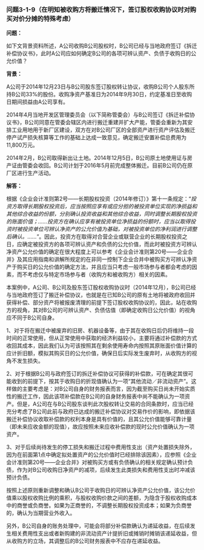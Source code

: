### 问题3-1-9（在明知被收购方将搬迁情况下，签订股权收购协议时对购买对价分摊的特殊考虑）

**问题：**

如下文背景资料所述，A公司收购B公司股权时，B公司已经与当地政府签订《拆迁补偿协议书》，此时A公司应如何确定B公司的各项可辨认资产、负债于收购日的公允价值？

**背景：**

A公司于2014年12月23日与B公司股东签订股权转让协议，收购B公司个人股东所持B公司33%的股份。收购净资产基准日为2014年9月30日，约定基准日至收购日期间损益由A公司享有。

2014年4月当地开发区管理委员会（以下简称管委会）与B公司签订《拆迁补偿协议书》，B公司同意在管委会辖区内进行搬迁重建并扩大产能，管委会重新为其安排工业用地用于新厂区建设，双方在对B公司厂区的全部资产进行资产评估及搬迁停产试产损失核算等工作的基础上达成一致意见，确定搬迁安置补偿总费用为11,800万元。

2014年2月，B公司取得新出让土地。2014年12月5日，B公司原土地使用证与房产证由管委会收回。B公司计划于2016年5月前完成整体搬迁。目前B公司仍在原厂区进行生产活动。

**解答：**

根据《企业会计准则第2号——长期股权投资（2014年修订）》第十一条规定：“*投资方取得长期股权投资后，应当按照应享有或应分担的被投资单位实现的净损益和其他综合收益的份额，分别确认投资收益和其他综合收益，同时调整长期股权投资的账面价值；……投资方在确认应享有被投资单位净损益的份额时，应当以取得投资时被投资单位可辨认净资产的公允价值为基础，对被投资单位的净利润进行调整后确认。……*”。因此，投资方在取得对合营企业或联营企业的长期股权投资之日，应确定被投资方的各项可辨认资产和负债的公允价值，而此时被投资方可辨认净资产公允价值的确定在很大程度上可以参考《企业会计准则第20号——企业合并》及其应用指南和讲解所规定的在非同一控制下企业合并中被购买方可辨认净资产于购买日的公允价值的确定方法，并且应当只考虑一般市场参与者都会考虑的因素，而不考虑仅与特定市场参与者（收购方和被收购方）相关的因素。

本案例中，A公司、B公司及股东签订股权收购协议时（2014年12月），B公司已经与当地政府签订了搬迁补偿协议，也就是在已知B公司的原有土地将被政府收回并获得补偿、部分资产将被报废清理的前提下签订股权收购协议的，因此，站在收购方的视角，其对B公司的可辨认资产、负债估值（即确定收购日公允价值）的视角应不同于B公司自身。

1、对于将在搬迁中被废弃的旧房、机器设备等，由于其在收购日后仍将维持一段时间的正常使用，但从正常使用中获取的经济利益较小，主要将通过补偿款的方式收回其成本，因此我们认为可该按照其在剩余使用寿命内按照其原账面价值计算的应计折旧额，模拟其购买日的公允价值，确保日后实际发生废弃时，从收购方的视角不发生损失。

2、对于根据B公司与政府签订的拆迁补偿协议可获得的补偿款，可在确定其很可能收到的前提下，按其于收购日的折现值确认为一项“其他流动／非流动资产”。这样做的主要考虑是：对B公司自身的财务报表而言，因为截至购买日尚未开始实质性的搬迁工作，因此该项补偿款在B公司的自身财务报表中尚不能确认为一项资产。但是，A公司在与B公司股东谈判此次股权转让交易的合同条款时，应当已经充分考虑了B公司此前与政府已达成的搬迁补偿协议对交易作价的影响，即依据该搬迁补偿协议收取补偿款的权利本身是具有价值的，且其公允价值能够可靠计量（即未来应收金额的现值），故应按照未来应收补偿款的现时公允价值确认为一项资产。

3、对于后续尚待发生的停工损失和搬迁过程中费用性支出（资产处置损失除外，因为在前面第1点中确定拟处置资产的公允价值时已经排除该因素），应参照《企业会计准则第20号——企业合并》对被购买方或有负债确认的相关规定确认预计负债，作为对B公司收购日净资产的减项，后续发生此类损失和费用性支出时冲减该预计负债。

按照上述原则重新调整和确认B公司于收购日的可辨认净资产公允价值，该公允价值乘以股权收购比例的乘积，与股权收购价款之间的差额，为隐含于股权收购成本中的商誉或负商誉。如果为正商誉的，不调整长期股权投资成本；如果为负商誉的，确认为当期营业外收入。

另外，B公司自身的账务处理中，可能会将部分补偿款确认为递延收益，在后续发生相关费用性支出或者新购建的非流动资产计提折旧或摊销时摊销该递延收益，但从收购方的立场，其调整后的B公司财务报表中不应存在递延收益。